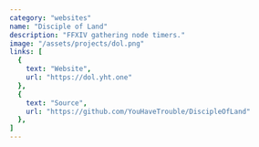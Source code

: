 ```yaml
---
category: "websites"
name: "Disciple of Land"
description: "FFXIV gathering node timers."
image: "/assets/projects/dol.png"
links: [
  {
    text: "Website",
    url: "https://dol.yht.one"
  },
  {
    text: "Source",
    url: "https://github.com/YouHaveTrouble/DiscipleOfLand"
  },
]
---
```

